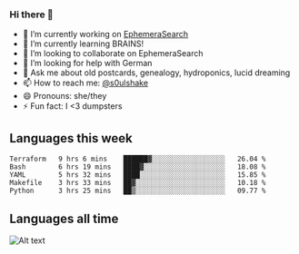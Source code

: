 ### Hi there 👋

<!--
**soulshake/soulshake** is a ✨ _special_ ✨ repository because its `README.md` (this file) appears on your GitHub profile.

Here are some ideas to get you started:

- 🔭 I’m currently working on ...
- 🌱 I’m currently learning ...
- 👯 I’m looking to collaborate on ...
- 🤔 I’m looking for help with ...
- 💬 Ask me about ...
- 📫 How to reach me: ...
- 😄 Pronouns: ...
- ⚡ Fun fact: ...
-->


- 🔭 I’m currently working on [EphemeraSearch](https://www.ephemerasearch.com/)
- 🌱 I’m currently learning BRAINS!
- 👯 I’m looking to collaborate on EphemeraSearch
- 🤔 I’m looking for help with German
- 💬 Ask me about old postcards, genealogy, hydroponics, lucid dreaming
- 📫 How to reach me: [@s0ulshake](https://twitter.com/soulshake)
- 😄 Pronouns: she/they
- ⚡ Fun fact: I <3 dumpsters

## Languages this week

<!--START_SECTION:waka-->
```text
Terraform   9 hrs 6 mins    ██████▓░░░░░░░░░░░░░░░░░░   26.04 % 
Bash        6 hrs 19 mins   ████▓░░░░░░░░░░░░░░░░░░░░   18.08 % 
YAML        5 hrs 32 mins   ████░░░░░░░░░░░░░░░░░░░░░   15.85 % 
Makefile    3 hrs 33 mins   ██▓░░░░░░░░░░░░░░░░░░░░░░   10.18 % 
Python      3 hrs 25 mins   ██▒░░░░░░░░░░░░░░░░░░░░░░   09.77 % 
```
<!--END_SECTION:waka-->

## Languages all time
![Alt text](https://wakatime.com/share/@aj/6aa10b67-a5e9-4fb1-acaf-8692f4385172.svg)

